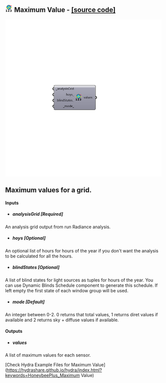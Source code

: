 ## ![](../../images/icons/Maximum_Value.png) Maximum Value - [[source code]](https://github.com/ladybug-tools/honeybee-grasshopper/tree/master/plugin/grasshopper/src/HoneybeePlus_Maximum%20Value.py)

![](../../images/components/Maximum_Value.png)

Maximum values for a grid.
 -

#### Inputs
* ##### analysisGrid [Required]
An analysis grid output from run Radiance analysis.
* ##### hoys [Optional]
An optional list of hours for hours of the year if you don't want
 the analysis to be calculated for all the hours.
* ##### blindStates [Optional]
A list of blind states for light sources as tuples for
 hours of the year. You can use Dynamic Blinds Schedule component
 to generate this schedule. If left empty the first state of each
 window group will be used.
* ##### mode [Default]
An integer between 0-2. 0 returns that total values, 1 returns
 diret values if available and 2 returns sky + diffuse values if
 available.

#### Outputs
* ##### values
A list of maximum values for each sensor.


[Check Hydra Example Files for Maximum Value](https://hydrashare.github.io/hydra/index.html?keywords=HoneybeePlus_Maximum Value)